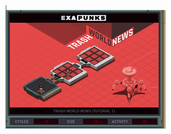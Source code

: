[![Solution](https://github.com/shaisimel/Exapunks/blob/master/Solutions/01%20-%20TRASH%20WORLD%20NEWS/EXAPUNKS%20-%20TRASH%20WORLD%20NEWS%20(4%2C%203%2C%202%2C%202019-02-13-18-50-00).gif)
